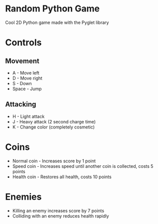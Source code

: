 # Random Python Game
Cool 2D Python game made with the Pyglet library

# Controls
## Movement
* A - Move left
* D - Move right
* S - Down
* Space - Jump

## Attacking
* H - Light attack
* J - Heavy attack (2 second charge time)
* K - Change color (completely cosmetic)
# Coins
* Normal coin - Increases score by 1 point
* Speed coin - Increases speed until another coin is collected, costs 5 points
* Health coin - Restores all health, costs 10 points
# Enemies
* Killing an enemy increases score by 7 points
* Colliding with an enemy reduces health rapidly
